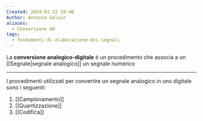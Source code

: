 ```yaml
---
Created: 2024-01-22 10:40
Author: Antonio Gelain
aliases:
  - Conversione AD
tags:
  - fondamenti-di-elaborazione-dei-segnali
---
```


La **conversione analogico-digitale** è un procedimento che associa a un [[Segnale|segnale analogico]] un segnale numerico

---

I procedimenti utilizzati per convertire un segnale analogico in uno digitale sono i seguenti:
1. [[Campionamento]]
2. [[Quantizzazione]]
3. [[Codifica]]
